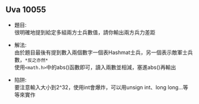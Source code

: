 ## Uva 10055

* 題目:  
  很明確地提到給定多組兩方士兵數值，請你輸出兩方兵力差距

* 解法:   
  由於題目最後有提到數入兩個數字一個表Hashmat士兵，另一個表示敵軍士兵數，`*反之亦然*`  
  使用`<math.h>`中的abs()函數即可，讀入兩數並相減，塞進abs()再輸出

* 陷阱:  
  要注意輸入大小到2^32，使用int會爆炸，可以用unsign int、long long...等等來實作
  
